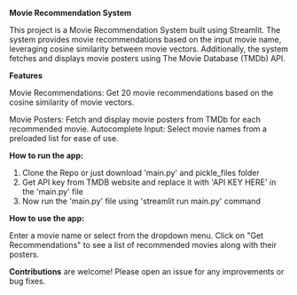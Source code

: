 **Movie Recommendation System**

This project is a Movie Recommendation System built using Streamlit. The system provides movie recommendations based on the input movie name, leveraging cosine similarity between movie vectors. Additionally, the system fetches and displays movie posters using The Movie Database (TMDb) API.

**Features**

Movie Recommendations: Get 20 movie recommendations based on the cosine similarity of movie vectors.

Movie Posters: Fetch and display movie posters from TMDb for each recommended movie.
Autocomplete Input: Select movie names from a preloaded list for ease of use.


**How to run the app:**
1. Clone the Repo or just download 'main.py' and pickle_files folder
2. Get API key from TMDB website and replace it with 'API KEY HERE' in the 'main.py' file
3. Now run the 'main.py' file using 'streamlit run main.py' command


**How to use the app:**

Enter a movie name or select from the dropdown menu.
Click on "Get Recommendations" to see a list of recommended movies along with their posters.


**Contributions** are welcome! Please open an issue for any improvements or bug fixes.
